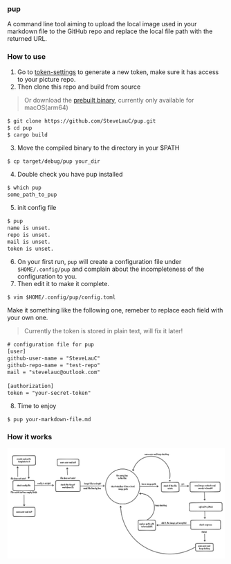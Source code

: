 ### pup
A command line tool aiming to upload the local image used in your markdown file to
the GitHub repo and replace the local file path with the returned URL.

### How to use
1. Go to [token-settings](https://github.com/settings/tokens) to generate a new
token, make sure it has access to your picture repo.
2. Then clone this repo and build from source
> Or download the [prebuilt binary](https://github.com/SteveLauC/pup/releases/tag/v0.1.0), currently only available for macOS(arm64)

```shell
$ git clone https://github.com/SteveLauC/pup.git
$ cd pup
$ cargo build
```
3. Move the compiled binary to the directory in your $PATH
```shell
$ cp target/debug/pup your_dir
```
4. Double check you have pup installed
```shell
$ which pup
some_path_to_pup
```
5. init config file
```shell
$ pup
name is unset.
repo is unset.
mail is unset.
token is unset.
```
6. On your first run, `pup` will create a configuration file under
`$HOME/.config/pup` and complain about the incompleteness of the configuration
to you.
7. Then edit it to make it complete.
```shell
$ vim $HOME/.config/pup/config.toml
```
Make it something like the following one, remeber to replace each field with
your own one.
> Currently the token is stored in plain text, will fix it later!
```
# configuration file for pup
[user]
github-user-name = "SteveLauC"
github-repo-name = "test-repo"
mail = "stevelauc@outlook.com"

[authorization]
token = "your-secret-token"
```
8. Time to enjoy
```shell
$ pup your-markdown-file.md
```


### How it works
![workflow](https://github.com/SteveLauC/pic/blob/main/Page%201.png)
